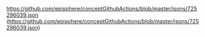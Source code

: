 https://github.com/episphere/conceptGithubActions/blob/master/jsons/725296039.json
(https://github.com/episphere/conceptGithubActions/blob/master/jsons/725296039.json)
